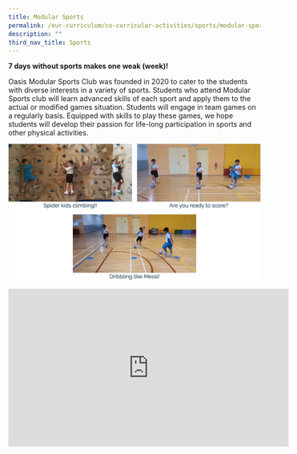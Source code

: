 ```yaml
---
title: Modular Sports
permalink: /our-curriculum/co-curricular-activities/sports/modular-sports/
description: ""
third_nav_title: Sports
---
```

**7 days without sports makes one weak (week)!**

  

Oasis Modular Sports Club was founded in 2020 to cater to the students with diverse interests in a variety of sports. Students who attend Modular Sports club will learn advanced skills of each sport and apply them to the actual or modified games situation. Students will engage in team games on a regularly basis. Equipped with skills to play these games, we hope students will develop their passion for life-long participation in sports and other physical activities.

![](/images/modular%20sports%201.png)

<iframe width="560" height="315" src="https://www.youtube.com/embed/zTE6mk94blY" title="YouTube video player" frameborder="0" allow="accelerometer; autoplay; clipboard-write; encrypted-media; gyroscope; picture-in-picture" allowfullscreen></iframe>

